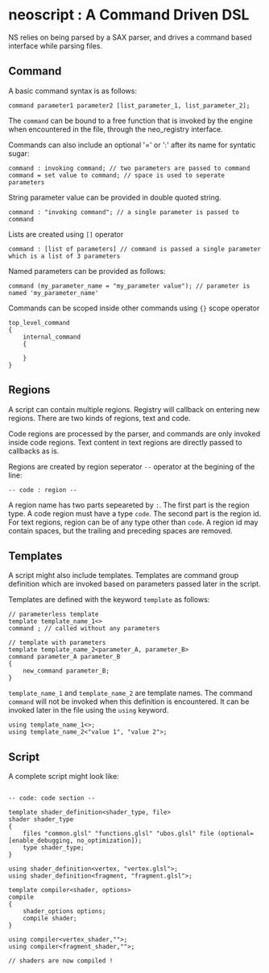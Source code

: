 # neoscript : A Command Driven DSL 

NS relies on being parsed by a SAX parser, and drives
a command based interface while parsing files.

## Command

A basic command syntax is as follows:

```
command parameter1 parameter2 [list_parameter_1, list_parameter_2];

```

The `command` can be bound to a free function that is invoked by the engine when
encountered in the file, through the neo_registry interface.

Commands can also include an optional '=' or ':' after its name for syntatic sugar:

```
command : invoking command; // two parameters are passed to command
command = set value to command; // space is used to seperate parameters
```

String parameter value can be provided in double quoted string. 

```
command : "invoking command"; // a single parameter is passed to command
```

Lists are created using  `[]` operator

```
command : [list of parameters] // command is passed a single parameter which is a list of 3 parameters
```

Named parameters can be provided as follows:

```
command (my_parameter_name = "my_parameter value"); // parameter is named 'my_parameter_name'
```

Commands can be scoped inside other commands using `{}` scope operator

```
top_level_command 
{
	internal_command
	{

	}
}
```

## Regions

A script can contain multiple regions. Registry will callback on entering new regions.
There are two kinds of regions, text and code.

Code regions are processed by the parser, and commands are only invoked inside code regions.
Text content in text regions are directly passed to callbacks as is.

Regions are created by region seperator `--` operator at the begining of the line:

```
-- code : region --
```

A region name has two parts sepeareted by `:`. The first part is the region type. A code region must have a type `code`. 
The second part is the region id. 
For text regions, region can be of any type other than `code`.
A region id may contain spaces, but the trailing and preceding spaces are removed.

## Templates

A script might also include templates.
Templates are command group definition which are invoked based on parameters passed later in the script.

Templates are defined with the keyword `template` as follows:

```
// parameterless template
template template_name_1<> 
command ; // called without any parameters

// template with parameters
template template_name_2<parameter_A, parameter_B> 
command parameter_A parameter_B
{
	new_command parameter_B;
}

```

`template_name_1` and `template_name_2` are template names.
The command `command` will not be invoked when this definition is encountered. It can be invoked later in the file using the `using` keyword.

```
using template_name_1<>;
using template_name_2<"value 1", "value 2">;
```

## Script

A complete script might look like:

```

-- code: code section --

template shader_definition<shader_type, file>
shader shader_type
{
	files "common.glsl" "functions.glsl" "ubos.glsl" file (optional=[enable_debugging, no_optimization]);
	type shader_type;
}

using shader_definition<vertex, "vertex.glsl">;
using shader_definition<fragment, "fragment.glsl">;

template compiler<shader, options>
compile 
{
	shader_options options;
	compile shader;
}

using compiler<vertex_shader,"">;
using compiler<fragment_shader,"">;

// shaders are now compiled !

```

